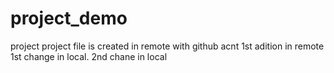 # project_demo
project
project file is created in remote with github acnt
1st adition in remote
1st change in local.
2nd chane in local
